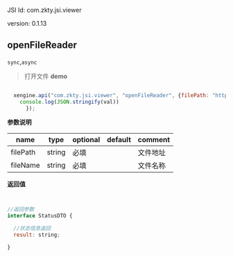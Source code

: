 





JSI Id: com.zkty.jsi.viewer

version: 0.1.13



## openFileReader
`sync`,`async`
> 打开文件
**demo**
``` js

  xengine.api("com.zkty.jsi.viewer", "openFileReader", {filePath: "http://gfsei.atguat.net.cn/9b82cdfe4167b7da07fb395ce3963f4cw004.pdf?Expires=2563098084&AccessKey=40de0c1abb5e4506bccc56d4aee3d945&Signature=1083d55756878793fe68cf43fd599d95",fileName: "协议.pdf"}, (val) => {
    console.log(JSON.stringify(val))
      });    

``` 

**参数说明**

| name                        | type      | optional | default   | comment  |
| --------------------------- | --------- | -------- | --------- |--------- |
| filePath | string | 必填 |  | 文件地址 |
| fileName | string | 必填 |  | 文件名称 |
**返回值**
``` js


//返回参数
interface StatusDTO {

  //状态信息返回
  result: string;

}
``` 


    

